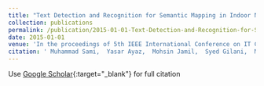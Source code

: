 ```yaml
---
title: "Text Detection and Recognition for Semantic Mapping in Indoor Navigation"
collection: publications
permalink: /publication/2015-01-01-Text-Detection-and-Recognition-for-Semantic-Mapping-in-Indoor-Navigation
date: 2015-01-01
venue: 'In the proceedings of 5th IEEE International Conference on IT Convergence and Security - ICITCS'
citation: ' Muhammad Sami,  Yasar Ayaz,  Mohsin Jamil,  Syed Gilani,  Muhammad Naveed, &quot;Text Detection and Recognition for Semantic Mapping in Indoor Navigation.&quot; In the proceedings of 5th IEEE International Conference on IT Convergence and Security - ICITCS, 2015.'
---
```

Use [Google Scholar](https://scholar.google.com/scholar?q=Text+Detection+and+Recognition+for+Semantic+Mapping+in+Indoor+Navigation){:target="_blank"} for full citation